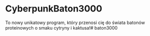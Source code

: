 # CyberpunkBaton3000

To nowy unikatowy program, który przenosi cię do świata batonów proteinowych o smaku cytryny i kaktusa!# baton3000
